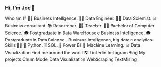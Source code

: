 ### Hi, I'm Joe 👋

<!--
**Joel-Rodrigues/Joel-Rodrigues** is a ✨ _special_ ✨ repository because its `README.md` (this file) appears on your GitHub profile.

Here are some ideas to get you started:

- 🔭 I’m currently working on ...
- 🌱 I’m currently learning ...
- 👯 I’m looking to collaborate on ...
- 🤔 I’m looking for help with ...
- 💬 Ask me about ...
- 📫 How to reach me: ...
- 😄 Pronouns: ...
- ⚡ Fun fact: ...
-->

Who am I?
👩‍💻 Business Intelligence.
👩‍💻 Data Engineer.
👩‍💻 Data Scientist.
📊 Business consultant.
📚 Researcher.
👩‍🏫 Teacher.
👩‍🎓 Bachelor of Computer Science.
🎓 Postgraduate in Data WareHouse e Business Intelligence.
🎓 Postgraduate in Data Science - Business intelligence, big data e analytics.
Skills 👩‍💻
🐍 Python.
🗄 SQL.
🧮 Power BI.
🔮 Machine Learning.
📊 Data Visualization
Find me around the world 🌎
Linkedin
Instagram
Blog
My projects
Churn Model
Data Visualization
WebScraping
TextMining
